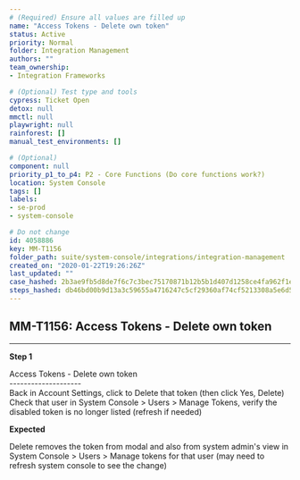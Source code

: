 ```yaml
---
# (Required) Ensure all values are filled up
name: "Access Tokens - Delete own token"
status: Active
priority: Normal
folder: Integration Management
authors: ""
team_ownership: 
- Integration Frameworks

# (Optional) Test type and tools
cypress: Ticket Open
detox: null
mmctl: null
playwright: null
rainforest: []
manual_test_environments: []

# (Optional)
component: null
priority_p1_to_p4: P2 - Core Functions (Do core functions work?)
location: System Console
tags: []
labels: 
- se-prod
- system-console

# Do not change
id: 4058886
key: MM-T1156
folder_path: suite/system-console/integrations/integration-management
created_on: "2020-01-22T19:26:26Z"
last_updated: ""
case_hashed: 2b3ae9fb5d8de7f6c7c3bec75170871b12b5b1d407d1258ce4fa962f1e285918b3fffb5d0208aa98f114f3c8b2bc2d8a
steps_hashed: db46bd00b9d13a3c59655a4716247c5cf29360af74cf5213308a5e6d589ed50ad50c37481977acdbf11ada41b1a5e0a2
---
```


## MM-T1156: Access Tokens - Delete own token

---

**Step 1**

Access Tokens - Delete own token\
\--------------------\
Back in Account Settings, click to Delete that token (then click Yes, Delete)\
Check that user in System Console > Users > Manage Tokens, verify the disabled token is no longer listed (refresh if needed)

**Expected**

Delete removes the token from modal and also from system admin's view in System Console > Users > Manage tokens for that user (may need to refresh system console to see the change)
